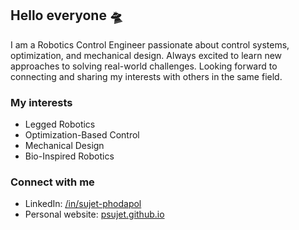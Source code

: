 ## Hello everyone 🛸
I am a Robotics Control Engineer passionate about control systems, optimization, and mechanical design. Always excited to learn new approaches to solving real-world challenges. Looking forward to connecting and sharing my interests with others in the same field.

### My interests
- Legged Robotics
- Optimization-Based Control
- Mechanical Design
- Bio-Inspired Robotics

### Connect with me
-  LinkedIn: [/in/sujet-phodapol](https://www.linkedin.com/in/sujet-phodapol/)
-  Personal website: [psujet.github.io](https://psujet.github.io/)
